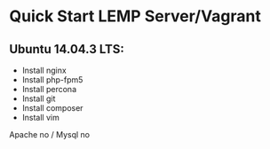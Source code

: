 Quick Start LEMP Server/Vagrant 
===============

## Ubuntu 14.04.3 LTS:

* Install nginx
* Install php-fpm5
* Install percona
* Install git
* Install composer
* Install vim

Apache no / Mysql no
 



